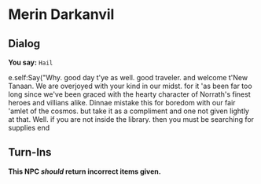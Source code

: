 # Merin Darkanvil
## Dialog

**You say:** `Hail`



e.self:Say("Why. good day t'ye as well. good traveler. and welcome t'New Tanaan. We are overjoyed with your kind in our midst. for it 'as been far too long since we've been graced with the hearty character of Norrath's finest heroes and villians alike. Dinnae mistake this for boredom with our fair 'amlet of the cosmos. but take it as a compliment and one not given lightly at that. Well. if you are not inside the library. then you must be searching for supplies 
end

## Turn-Ins



**This NPC *should* return incorrect items given.**





